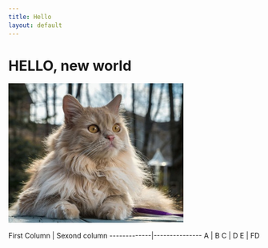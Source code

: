 ```yaml
---
title: Hello
layout: default
---
```


# HELLO, new world
![Image](images/persidskaya-koshka.jpg)
<p>
First Column | Sexond column
-------------|---------------
A | B
C | D
E | FD
</p>
